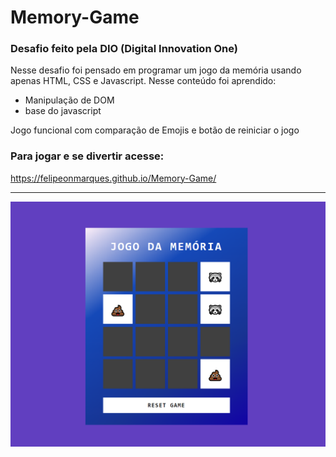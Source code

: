 # Memory-Game

### Desafio feito pela DIO (Digital Innovation One)
Nesse desafio foi pensado em programar um jogo da memória usando apenas HTML, CSS e Javascript. Nesse conteúdo foi aprendido:
* Manipulação de DOM
* base do javascript

Jogo funcional com comparação de Emojis e botão de reiniciar o jogo

### Para jogar e se divertir acesse: 
https://felipeonmarques.github.io/Memory-Game/
<hr>
<img src="./src/images/memory-game.png" alt="Imagem demonstrando o jogo da memória">
